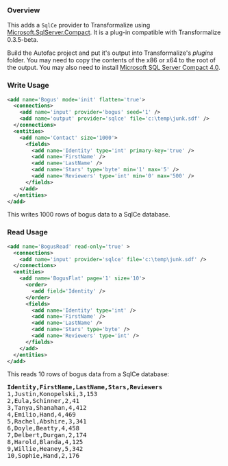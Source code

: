 ### Overview

This adds a `SqlCe` provider to Transformalize using [Microsoft.SqlServer.Compact](https://www.nuget.org/packages/Microsoft.SqlServer.Compact).  It is a plug-in compatible with Transformalize 0.3.5-beta.

Build the Autofac project and put it's output into Transformalize's *plugins* folder. You may need to copy the contents of the x86 or x64 to the root of the output.  You may 
also need to install [Microsoft SQL Server Compact 4.0](https://www.microsoft.com/en-us/download/details.aspx?id=17876).

### Write Usage

```xml
<add name='Bogus' mode='init' flatten='true'>
  <connections>
    <add name='input' provider='bogus' seed='1' />
    <add name='output' provider='sqlce' file='c:\temp\junk.sdf' />
  </connections>
  <entities>
    <add name='Contact' size='1000'>
      <fields>
        <add name='Identity' type='int' primary-key='true' />
        <add name='FirstName' />
        <add name='LastName' />
        <add name='Stars' type='byte' min='1' max='5' />
        <add name='Reviewers' type='int' min='0' max='500' />
      </fields>
    </add>
  </entities>
</add>
```

This writes 1000 rows of bogus data to a SqlCe database.

### Read Usage

```xml
<add name='BogusRead' read-only='true' >
  <connections>
    <add name='input' provider='sqlce' file='c:\temp\junk.sdf' />
  </connections>
  <entities>
    <add name='BogusFlat' page='1' size='10'>
      <order>
        <add field='Identity' />
      </order>
      <fields>
        <add name='Identity' type='int' />
        <add name='FirstName' />
        <add name='LastName' />
        <add name='Stars' type='byte' />
        <add name='Reviewers' type='int' />
      </fields>
    </add>
  </entities>
</add>
```

This reads 10 rows of bogus data from a SqlCe database:

<pre>
<strong>Identity,FirstName,LastName,Stars,Reviewers</strong>
1,Justin,Konopelski,3,153
2,Eula,Schinner,2,41
3,Tanya,Shanahan,4,412
4,Emilio,Hand,4,469
5,Rachel,Abshire,3,341
6,Doyle,Beatty,4,458
7,Delbert,Durgan,2,174
8,Harold,Blanda,4,125
9,Willie,Heaney,5,342
10,Sophie,Hand,2,176</pre>